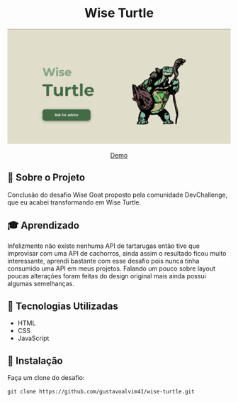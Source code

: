 <h1 align="center">Wise Turtle</h1>

<div align="center" id="top">
  <img src="./design/Wise Turtle (Desktop).png" alt="Wise Turtle"/>

  <a href="https://gustavoalvim41.github.io/wise-turtle/">Demo</a>
</div>

## 📁 Sobre o Projeto

Conclusão do desafio Wise Goat proposto pela comunidade DevChallenge, que eu acabei transformando em Wise Turtle.

## 🎓 Aprendizado

Infelizmente não existe nenhuma API de tartarugas então tive que improvisar com uma API de cachorros, ainda assim o resultado ficou muito interessante, aprendi bastante com esse desafio pois nunca tinha consumido uma API em meus projetos. Falando um pouco sobre layout poucas alterações foram feitas do design original mais ainda possui algumas semelhanças.

## 🚀 Tecnologias Utilizadas

- HTML
- CSS
- JavaScript

## 💾 Instalação

Faça um clone do desafio:

  ```
  git clone https://github.com/gustavoalvim41/wise-turtle.git
  ```


